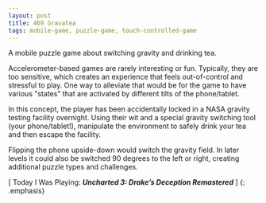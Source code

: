 ```yaml
---
layout: post
title: 469 Gravatea
tags: mobile-game, puzzle-game, touch-controlled-game
---
```

A mobile puzzle game about switching gravity and drinking tea.

Accelerometer-based games are rarely interesting or fun.  Typically, they are too sensitive, which creates an experience that feels out-of-control and stressful to play.  One way to alleviate that would be for the game to have various "states" that are activated by different tilts of the phone/tablet.

In this concept, the player has been accidentally locked in a NASA gravity testing facility overnight. Using their wit and a special gravity switching tool (your phone/tablet!), manipulate the environment to safely drink your tea and then escape the facility.

Flipping the phone upside-down would switch the gravity field.  In later levels it could also be switched 90 degrees to the left or right, creating additional puzzle types and challenges.

[ Today I Was Playing: ***Uncharted 3: Drake’s Deception Remastered*** ]
{: .emphasis}
